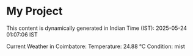 # My Project

This content is dynamically generated in Indian Time (IST): 2025-05-24 01:07:06 IST


Current Weather in Coimbatore:
Temperature: 24.88 °C
Condition: mist
